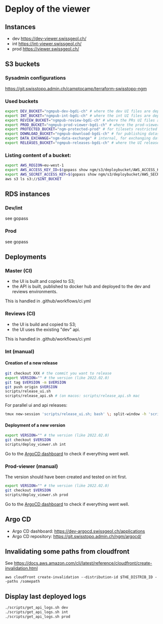 # Deploy of the viewer

## Instances

- dev https://dev-viewer.swissgeol.ch/
- int https://int-viewer.swissgeol.ch/
- prod https://viewer.swissgeol.ch/

## S3 buckets

### Sysadmin configurations

https://git.swisstopo.admin.ch/camptocamp/terraform-swisstopo-ngm

### Used buckets
```bash
export DEV_BUCKET="ngmpub-dev-bgdi-ch" # where the dev UI files are deployed
export INT_BUCKET="ngmpub-int-bgdi-ch" # where the int UI files are deployed
export REVIEW_BUCKET="ngmpub-review-bgdi-ch" # where the PRs UI files are deployed
export PROD_BUCKET="ngmpub-prod-viewer-bgdi-ch" # where the prod-viewer UI files are deployed
export PROTECTED_BUCKET="ngm-protected-prod" # for tilesets restricted by cognito
export DOWNLOAD_BUCKET="ngmpub-download-bgdi-ch" # for publishing dataset sources
export DATA_EXCHANGE="ngm-data-exchange" # internal, for exchanging data (not accessible)
export RELEASES_BUCKET="ngmpub-releases-bgdi-ch" # where the UI releases are published
```

### Listing content of a bucket:
```bash
export AWS_REGION=eu-west-1
export AWS_ACCESS_KEY_ID=$(gopass show ngm/s3/deploybucket/AWS_ACCESS_KEY_ID)
export AWS_SECRET_ACCESS_KEY=$(gopass show ngm/s3/deploybucket/AWS_SECRET_ACCESS_KEY)
aws s3 ls s3://$INT_BUCKET
```


## RDS instances

### Dev/int

see gopass

### Prod

see gopass


## Deployments

### Master (CI)

- the UI is built and copied to S3;
- the API is built, published to docker hub and deployed to the dev and reviews environments.

This is handled in .github/workflows/ci.yml

### Reviews (CI)

- the UI is build and copied to S3;
- the UI uses the existing "dev" api.

This is handled in .github/workflows/ci.yml

### Int (manual)

#### Creation of a new release

```bash
git checkout XXX # the commit you want to release
export VERSION="" # the version (like 2022.02.0)
git tag $VERSION -m $VERSION
git push origin $VERSION
scripts/release_ui.sh
scripts/release_api.sh # (on macos: scripts/release_api.sh mac
```

For parallel ui and api releases:

```bash
tmux new-session 'scripts/release_ui.sh; bash' \; split-window -h 'scripts/release_api.sh; bash'
```

#### Deployment of a new version

```bash
export VERSION="" # the version (like 2022.02.0)
git checkout $VERSION
scripts/deploy_viewer.sh int
```

Go to the [ArgoCD dashboard](#argocd) to check if everything went well.

### Prod-viewer (manual)

The version should have been created and tested on int first.

```bash
export VERSION="" # the version (like 2022.02.0)
git checkout $VERSION
scripts/deploy_viewer.sh prod
```
Go to the [ArgoCD dashboard](#argocd) to check if everything went well.

## Argo CD <a name="argocd"></a>

* Argo CD dashboard: https://dev-argocd.swissgeol.ch/applications
* Argo CD repository: https://git.swisstopo.admin.ch/ngm/argocd/

## Invalidating some paths from cloudfront

See https://docs.aws.amazon.com/cli/latest/reference/cloudfront/create-invalidation.html

```
aws cloudfront create-invalidation --distribution-id $THE_DISTRIB_ID --paths /somepath
```

## Display last deployed logs

```bash
./scripts/get_api_logs.sh dev
./scripts/get_api_logs.sh int
./scripts/get_api_logs.sh prod
```
